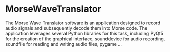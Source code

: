 # MorseWaveTranslator
The Morse Wave Translator software is an application designed to record audio signals and subsequently decode them into Morse code. The application leverages several Python libraries for this task, including PyQt5 for the creation of the graphical interface, sounddevice for audio recording, soundfile for reading and writing audio files, pygame ...
